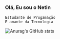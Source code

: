 ### Olá, Eu sou o Netin
    Estudante de Progamação
    E amante da Tecnologia

![Anurag's GitHub stats](https://github-readme-stats.vercel.app/api?username=Wnetina&theme=dark&show_icons=true)



